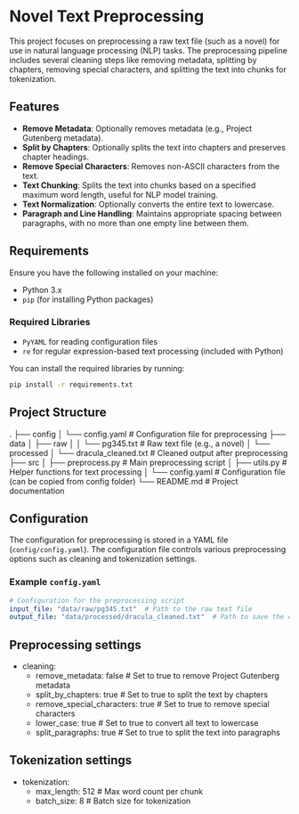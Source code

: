 # Novel Text Preprocessing

This project focuses on preprocessing a raw text file (such as a novel) for use in natural language processing (NLP) tasks. The preprocessing pipeline includes several cleaning steps like removing metadata, splitting by chapters, removing special characters, and splitting the text into chunks for tokenization.

## Features
- **Remove Metadata**: Optionally removes metadata (e.g., Project Gutenberg metadata).
- **Split by Chapters**: Optionally splits the text into chapters and preserves chapter headings.
- **Remove Special Characters**: Removes non-ASCII characters from the text.
- **Text Chunking**: Splits the text into chunks based on a specified maximum word length, useful for NLP model training.
- **Text Normalization**: Optionally converts the entire text to lowercase.
- **Paragraph and Line Handling**: Maintains appropriate spacing between paragraphs, with no more than one empty line between them.

## Requirements

Ensure you have the following installed on your machine:

- Python 3.x
- `pip` (for installing Python packages)

### Required Libraries
- `PyYAML` for reading configuration files
- `re` for regular expression-based text processing (included with Python)

You can install the required libraries by running:

```bash
pip install -r requirements.txt
```

## Project Structure
.
├── config
│   └── config.yaml       # Configuration file for preprocessing
├── data
│   ├── raw
│   │   └── pg345.txt     # Raw text file (e.g., a novel)
│   └── processed
│       └── dracula_cleaned.txt   # Cleaned output after preprocessing
├── src
│   ├── preprocess.py     # Main preprocessing script
│   ├── utils.py          # Helper functions for text processing
│   └── config.yaml       # Configuration file (can be copied from config folder)
└── README.md             # Project documentation

## Configuration

The configuration for preprocessing is stored in a YAML file (`config/config.yaml`). The configuration file controls various preprocessing options such as cleaning and tokenization settings.

### Example `config.yaml`

```yaml
# Configuration for the preprocessing script
input_file: "data/raw/pg345.txt"  # Path to the raw text file
output_file: "data/processed/dracula_cleaned.txt"  # Path to save the cleaned text file
```

## Preprocessing settings
- cleaning:
  - remove_metadata: false  # Set to true to remove Project Gutenberg metadata
  - split_by_chapters: true  # Set to true to split the text by chapters
  - remove_special_characters: true  # Set to true to remove special characters
  - lower_case: true  # Set to true to convert all text to lowercase
  - split_paragraphs: true  # Set to true to split the text into paragraphs

## Tokenization settings
- tokenization:
  - max_length: 512  # Max word count per chunk
  - batch_size: 8    # Batch size for tokenization
